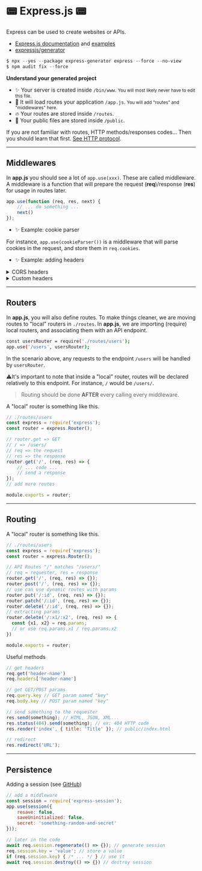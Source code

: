# 📟 Express.js 📟

<div class="row row-cols-md-2"><div>

Express can be used to create websites or APIs.

* [Express.js documentation](https://expressjs.com/) and [examples](https://expressjs.com/en/starter/examples.html)
* [expressjs/generator](https://github.com/expressjs/generator)

```powershell
$ npx --yes --package express-generator express --force --no-view
$ npm audit fix --force
```
</div><div>

**Understand your generated project**

* ✨ Your server is created inside `/bin/www`. <small>You will most likely never have to edit this file.</small>
* 🍹 It will load routes your application `/app.js`. <small>You will add "routes" and "middlewares" here.</small>
* 🔥 Your routes are stored inside `/routes`.
* 💐 Your public files are stored inside `/public`.

If you are not familiar with routes, HTTP methods/responses codes... Then you should learn that first. [See HTTP protocol](/it/networking/protocols/index.md#-http---80-tcp).

</div></div>

<hr class="sep-both">

## Middlewares

<div class="row row-cols-md-2"><div>

In **app.js** you should see a lot of `app.use(xxx)`. These are called middleware. A middleware is a function that will prepare the request (**req**)/response (**res**) for usage in routes later.

```javascript
app.use(function (req, res, next) {
    // ... do something ...
    next()
});
```

</div><div>

* ✨ Example: cookie parser

For instance, `app.use(cookieParser())` is a middleware that will parse cookies in the request, and store them in `req.cookies`.

* ✨ Example: adding headers

<details class="details-n">
<summary>CORS headers</summary>

```javascript
app.use(function (req, res, next) {
    // Allow any website (*) to use the API
    res.setHeader('Access-Control-Allow-Origin', '*');
    res.setHeader('Access-Control-Allow-Methods', 'GET, POST, OPTIONS, PUT, PATCH, DELETE');
    res.setHeader('Access-Control-Allow-Headers', 'X-Requested-With,content-type');
    next()
});
```
</details>

<details class="details-n">
<summary>Custom headers</summary>

```javascript
app.use(function (req, res, next) {
    res.setHeader('Access-Control-Expose-Headers', 'Custom-header');
    res.setHeader('Custom-header', 'value');
    next()
});
```
</details>

</div></div>

<hr class="sep-both">

## Routers

<div class="row row-cols-md-2"><div>

In **app.js**, you will also define routes. To make things cleaner, we are moving routes to "local" routers in `./routes`. In **app.js**, we are importing (require) local routers, and associating them with an API endpoint.

```bash
const usersRouter = require('./routes/users');
app.use('/users', usersRouter);
```

In the scenario above, any requests to the endpoint `/users` will be handled by `usersRouter`. 

⚠️It's important to note that inside a "local" router, routes will be declared relatively to this endpoint. For instance, `/` would be `/users/`.

> Routing should be done **AFTER** every calling every middleware.
</div><div>

A "local" router is something like this.

```javascript
// ./routes/users
const express = require('express');
const router = express.Router();

// router.get => GET
// / => /users/
// req => the request
// res => the response
router.get('/', (req, res) => {
    // ... code ...
    // send a response
});
// add more routes

module.exports = router;
```
</div></div>

<hr class="sep-both">

## Routing

<div class="row row-cols-md-2"><div>

A "local" router is something like this.

```javascript
// ./routes/users
const express = require('express');
const router = express.Router();

// API Routes "/" matches "/users/"
// req = requester, res = response
router.get('/', (req, res) => {});
router.post('/', (req, res) => {});
// use can use dynamic routes with params
router.put('/:id', (req, res) => {});
router.patch('/:id', (req, res) => {});
router.delete('/:id', (req, res) => {});
// extracting params
router.delete('/:x1/:x2', (req, res) => {
  const {x1, x2} = req.params;
  // or use req.params.x1 / req.params.x2
})

module.exports = router;
```
</div><div>

Useful methods

```javascript
// get headers
req.get('header-name')
req.headers['header-name']

// get GET/POST params
req.query.key // GET param named "key"
req.body.key // POST param named "key"

// send something to the requester
res.send(something); // HTML, JSON, XML...
res.status(404).send(something); // ex: 404 HTTP code
res.render('index', { title: 'Title' }); // public/index.html

// redirect
res.redirect('URL');
```
</div></div>

<hr class="sep-both">

## Persistence

<div class="row row-cols-md-2"><div>

Adding a session (see [GitHub](https://github.com/expressjs/session))

```javascript
// add a middleware
const session = require('express-session');
app.use(session({
    resave: false,
    saveUninitialized: false,
    secret: 'something-random-and-secret'
}));

// later in the code
await req.session.regenerate(() => {}); // generate session
req.session.key = 'value'; // store a value
if (req.session.key) { /* ... */ } // use it
await req.session.destroy(() => {}) // destroy session
```
</div></div>